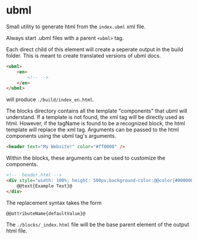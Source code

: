 # ubml

Small utility to generate html from the `index.ubml` xml file.

Always start .ubml files with a parent `<ubml>` tag.

Each direct child of this element will create a seperate output in the build folder. This is meant to create translated versions of ubml docs.

````html
<ubml>
    <en>
        <!-- -->
    </en>
</ubml>
````

will produce `./build/index_en.html`.

The blocks directory contains all the template "components" that ubml will understand. If a template is not found, the xml tag will be directly used as html. However, if the tagName is found to be a recognized block, the html template will replace the xml tag. Arguments can be passed to the html components using the ubml tag's arguments.

````html
<header text="My Website!" color="#ff0000" />
````

Within the blocks, these arguments can be used to customize the components.

````html
<!-- _header.html -->
<div style="width: 100%; height: 500px;background-color:@@color{#000000}@">
    @@text{Example Text}@
</div>
````

The replacement syntax takes the form

`@@attributeName{defaultValue}@`

The `./blocks/_index.html` file will be the base parent element of the output html file.